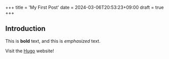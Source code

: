 +++
title = 'My First Post'
date = 2024-03-06T20:53:23+09:00
draft = true
+++
## Introduction

This is **bold** text, and this is *emphasized* text.

Visit the [Hugo](https://gohugo.io) website!